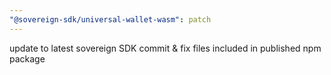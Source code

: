 ```yaml
---
"@sovereign-sdk/universal-wallet-wasm": patch
---
```


update to latest sovereign SDK commit & fix files included in published npm package
